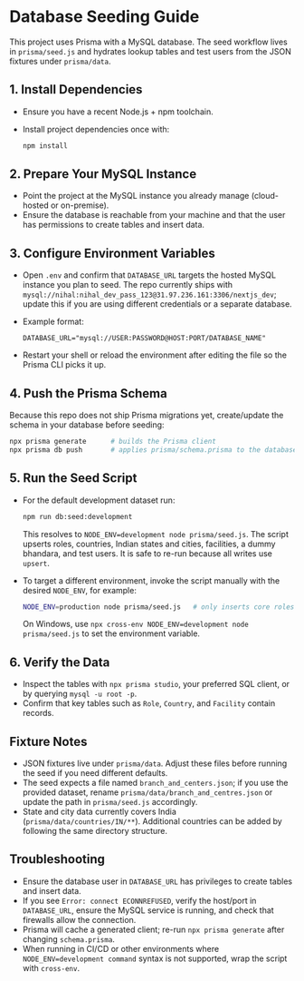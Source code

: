 # Database Seeding Guide

This project uses Prisma with a MySQL database. The seed workflow lives in `prisma/seed.js` and hydrates lookup tables and test users from the JSON fixtures under `prisma/data`.

## 1. Install Dependencies
- Ensure you have a recent Node.js + npm toolchain.
- Install project dependencies once with:

  ```bash
  npm install
  ```

## 2. Prepare Your MySQL Instance
- Point the project at the MySQL instance you already manage (cloud-hosted or on-premise).
- Ensure the database is reachable from your machine and that the user has permissions to create tables and insert data.

## 3. Configure Environment Variables
- Open `.env` and confirm that `DATABASE_URL` targets the hosted MySQL instance you plan to seed. The repo currently ships with `mysql://nihal:nihal_dev_pass_123@31.97.236.161:3306/nextjs_dev`; update this if you are using different credentials or a separate database.
- Example format:

  ```
  DATABASE_URL="mysql://USER:PASSWORD@HOST:PORT/DATABASE_NAME"
  ```

- Restart your shell or reload the environment after editing the file so the Prisma CLI picks it up.

## 4. Push the Prisma Schema
Because this repo does not ship Prisma migrations yet, create/update the schema in your database before seeding:

```bash
npx prisma generate      # builds the Prisma client
npx prisma db push       # applies prisma/schema.prisma to the database
```

## 5. Run the Seed Script
- For the default development dataset run:

  ```bash
  npm run db:seed:development
  ```

  This resolves to `NODE_ENV=development node prisma/seed.js`. The script upserts roles, countries, Indian states and cities, facilities, a dummy bhandara, and test users. It is safe to re-run because all writes use `upsert`.

- To target a different environment, invoke the script manually with the desired `NODE_ENV`, for example:

  ```bash
  NODE_ENV=production node prisma/seed.js   # only inserts core roles
  ```

  On Windows, use `npx cross-env NODE_ENV=development node prisma/seed.js` to set the environment variable.

## 6. Verify the Data
- Inspect the tables with `npx prisma studio`, your preferred SQL client, or by querying `mysql -u root -p`.
- Confirm that key tables such as `Role`, `Country`, and `Facility` contain records.

## Fixture Notes
- JSON fixtures live under `prisma/data`. Adjust these files before running the seed if you need different defaults.
- The seed expects a file named `branch_and_centers.json`; if you use the provided dataset, rename `prisma/data/branch_and_centres.json` or update the path in `prisma/seed.js` accordingly.
- State and city data currently covers India (`prisma/data/countries/IN/**`). Additional countries can be added by following the same directory structure.

## Troubleshooting
- Ensure the database user in `DATABASE_URL` has privileges to create tables and insert data.
- If you see `Error: connect ECONNREFUSED`, verify the host/port in `DATABASE_URL`, ensure the MySQL service is running, and check that firewalls allow the connection.
- Prisma will cache a generated client; re-run `npx prisma generate` after changing `schema.prisma`.
- When running in CI/CD or other environments where `NODE_ENV=development command` syntax is not supported, wrap the script with `cross-env`.
